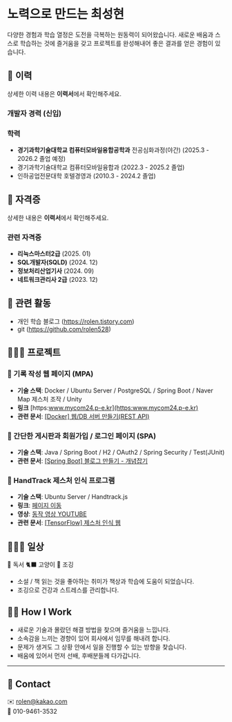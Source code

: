 # 노력으로 만드는 최성현

다양한 경험과 학습 열정은 도전을 극복하는 원동력이 되어왔습니다.
새로운 배움과 스스로 학습하는 것에 즐거움을 갖고 프로젝트를 완성해내어 좋은 결과를 얻은 경험이 있습니다.



## 🔎 이력

상세한 이력 내용은 **이력서**에서 확인해주세요.

### 개발자 경력  (신입)

### 학력

- **경기과학기술대학교 컴퓨터모바일융합공학과** 전공심화과정(야간) (2025.3 - 2026.2 졸업 예정)
- 경기과학기술대학교 컴퓨터모바일융합과 (2022.3 - 2025.2 졸업)
- 인하공업전문대학 호텔경영과 (2010.3 - 2024.2 졸업)


## 🔎 자격증

상세한 내용은 **이력서**에서 확인해주세요.

### 관련 자격증

- **리눅스마스터2급** (2025. 01)
- **SQL개발자(SQLD)** (2024. 12)
- **정보처리산업기사** (2024. 09)
- **네트워크관리사 2급** (2023. 12)

## 💫 관련 활동

- 개인 학습 블로그 (https://rolen.tistory.com)
- git (https://github.com/rolen528)


## 👩🏻‍💻 프로젝트

### 📌 기록 작성 웹 페이지 (MPA)

- **기술 스택**: Docker / Ubuntu Server / PostgreSQL / Spring Boot / Naver Map 제스처 조작 / Unity
- **링크** [https:www.mycom24.p-e.kr](https:www.mycom24.p-e.kr)
- **관련 문서**: [\[Docker\] 웹/DB 서버 만들기(REST API)](https://www.notion.so/Docker-DB-REST-API-15f34560b0b481a9b9f5d71c116475ba?pvs=21)

### 📌 간단한 게시판과 회원가입 / 로그인 페이지 (SPA)

- **기술 스택**: Java / Spring Boot / H2 / OAuth2 / Spring Security / Test(JUnit)
- **관련 문서**: [\[Spring Boot\] 블로그 만들기 - 개념잡기](https://www.notion.so/Spring-Boot-17734560b0b4803ea15cd94769f46d9e?pvs=21)

### 📌 HandTrack 제스처 인식 프로그램

- **기술 스택**: Ubuntu Server / Handtrack.js
- **링크**: [페이지 이동](https://www.mycom24.p-e.kr/rolen/handTrack.html)
- **영상**: [동작 영상 YOUTUBE](https://www.youtube.com/watch?v=fV_D0ODf87E)
- **관련 문서**: [\[TensorFlow\] 제스처 인식 웹](https://www.notion.so/TensorFlow-15f34560b0b4817f9da3e2f6cb2f3b94?pvs=21)

## 👩🏻‍🚀 일상

📕 독서  🐈‍⬛ 고양이  🏃 조깅

- 소설 / 책 읽는 것을 좋아하는 취미가 책상과 학습에 도움이 되었습니다.
- 조깅으로 건강과 스트레스를 관리합니다.



## 🙋🏻 How I Work

- 새로운 기술과 몰랐던 해결 방법을 찾으며 즐거움을 느낍니다.
- 소속감을 느끼는 경향이 있어 회사에서 임무를 해내려 합니다.
- 문제가 생겨도 그 상황 안에서 일을 진행할 수 있는 방향을 찾습니다.
- 배움에 있어서 먼저 선배, 후배분들께 다가갑니다.

---

## 👋 Contact

✉️ [rolen@kakao.com](mailto\:rolen@kakao.com)\
📱 010-9461-3532

